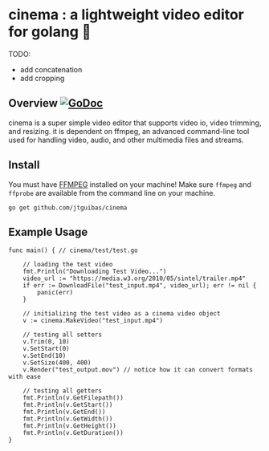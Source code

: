 # cinema : a lightweight video editor for golang 🤠

TODO:
- add concatenation
- add cropping

## Overview [![GoDoc](https://godoc.org/github.com/jtguibas/cinema?status.svg)](https://godoc.org/github.com/jtguibas/cinema)

cinema is a super simple video editor that supports video io, video trimming, and resizing. it is dependent on ffmpeg, an advanced command-line tool used for handling video, audio, and other multimedia files and streams. 

## Install
You must have [FFMPEG](https://ffmpeg.org/download.html) installed on your machine! Make sure `ffmpeg` and `ffprobe` are available from the command line on your machine.
```
go get github.com/jtguibas/cinema
```

## Example Usage

```golang
func main() { // cinema/test/test.go

	// loading the test video
	fmt.Println("Downloading Test Video...")
	video_url := "https://media.w3.org/2010/05/sintel/trailer.mp4"
	if err := DownloadFile("test_input.mp4", video_url); err != nil {
		panic(err)
	}

	// initializing the test video as a cinema video object
	v := cinema.MakeVideo("test_input.mp4")

	// testing all setters
	v.Trim(0, 10)
	v.SetStart(0)
	v.SetEnd(10)
	v.SetSize(400, 400)
	v.Render("test_output.mov") // notice how it can convert formats with ease

	// testing all getters
	fmt.Println(v.GetFilepath())
	fmt.Println(v.GetStart())
	fmt.Println(v.GetEnd())
	fmt.Println(v.GetWidth())
	fmt.Println(v.GetHeight())
	fmt.Println(v.GetDuration())
}
```